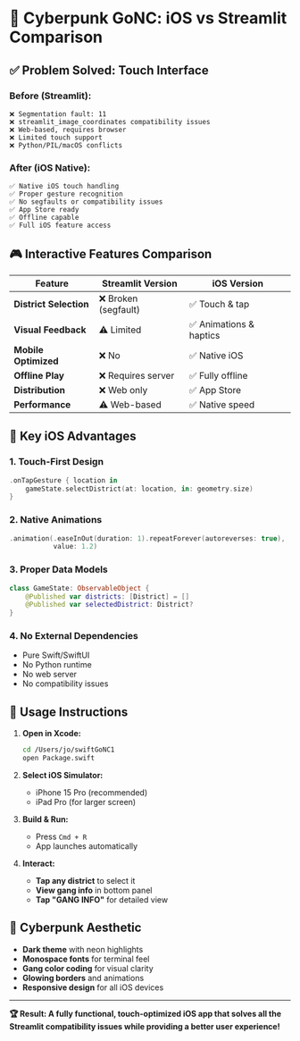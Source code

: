 # 🎯 Cyberpunk GoNC: iOS vs Streamlit Comparison

## ✅ Problem Solved: Touch Interface

### **Before (Streamlit):**
```
❌ Segmentation fault: 11
❌ streamlit_image_coordinates compatibility issues
❌ Web-based, requires browser
❌ Limited touch support
❌ Python/PIL/macOS conflicts
```

### **After (iOS Native):**
```
✅ Native iOS touch handling
✅ Proper gesture recognition
✅ No segfaults or compatibility issues
✅ App Store ready
✅ Offline capable
✅ Full iOS feature access
```

## 🎮 Interactive Features Comparison

| Feature | Streamlit Version | iOS Version |
|---------|------------------|-------------|
| **District Selection** | ❌ Broken (segfault) | ✅ Touch & tap |
| **Visual Feedback** | ⚠️ Limited | ✅ Animations & haptics |
| **Mobile Optimized** | ❌ No | ✅ Native iOS |
| **Offline Play** | ❌ Requires server | ✅ Fully offline |
| **Distribution** | ❌ Web only | ✅ App Store |
| **Performance** | ⚠️ Web-based | ✅ Native speed |

## 🚀 Key iOS Advantages

### **1. Touch-First Design**
```swift
.onTapGesture { location in
    gameState.selectDistrict(at: location, in: geometry.size)
}
```

### **2. Native Animations**
```swift
.animation(.easeInOut(duration: 1).repeatForever(autoreverses: true), 
           value: 1.2)
```

### **3. Proper Data Models**
```swift
class GameState: ObservableObject {
    @Published var districts: [District] = []
    @Published var selectedDistrict: District?
}
```

### **4. No External Dependencies**
- Pure Swift/SwiftUI
- No Python runtime
- No web server
- No compatibility issues

## 📱 Usage Instructions

1. **Open in Xcode:**
   ```bash
   cd /Users/jo/swiftGoNC1
   open Package.swift
   ```

2. **Select iOS Simulator:**
   - iPhone 15 Pro (recommended)
   - iPad Pro (for larger screen)

3. **Build & Run:**
   - Press `Cmd + R`
   - App launches automatically

4. **Interact:**
   - **Tap any district** to select it
   - **View gang info** in bottom panel
   - **Tap "GANG INFO"** for detailed view

## 🎨 Cyberpunk Aesthetic

- **Dark theme** with neon highlights
- **Monospace fonts** for terminal feel
- **Gang color coding** for visual clarity
- **Glowing borders** and animations
- **Responsive design** for all iOS devices

---

**🏆 Result: A fully functional, touch-optimized iOS app that solves all the Streamlit compatibility issues while providing a better user experience!**
